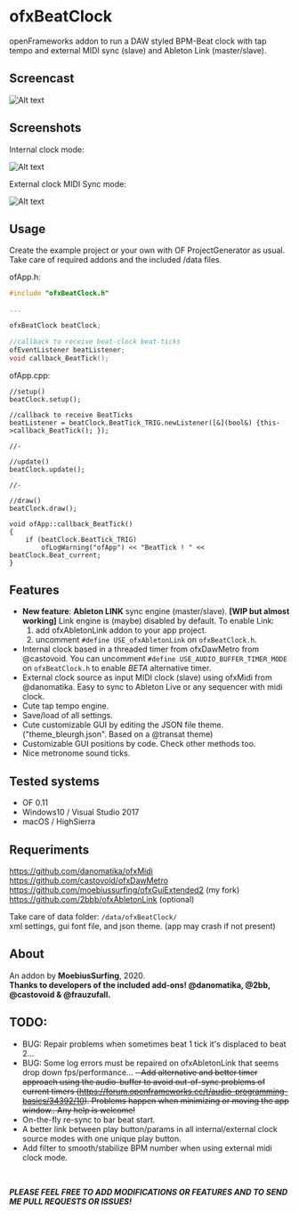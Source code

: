 # ofxBeatClock

openFrameworks addon to run a DAW styled BPM-Beat clock with tap tempo and external MIDI sync (slave) and Ableton Link (master/slave).


## Screencast
![Alt text](/ofxBeatClock.gif?raw=true "ofxBeatClock.gif")


## Screenshots

Internal clock mode:

![Alt text](/screenshot1.JPG?raw=true "screenshot1")

External clock MIDI Sync mode:

![Alt text](/screenshot2.JPG?raw=true "screenshot2")


## Usage

Create the example project or your own with OF ProjectGenerator as usual. Take care of required addons and the included /data files.

ofApp.h:

```c++
#include "ofxBeatClock.h"

...

ofxBeatClock beatClock;

//callback to receive beat-clock beat-ticks
ofEventListener beatListener;
void callback_BeatTick();
```

ofApp.cpp:

```
//setup()
beatClock.setup();

//callback to receive BeatTicks
beatListener = beatClock.BeatTick_TRIG.newListener([&](bool&) {this->callback_BeatTick(); });

//-

//update()
beatClock.update();

//-

//draw()
beatClock.draw();

void ofApp::callback_BeatTick()
{
	if (beatClock.BeatTick_TRIG)
		ofLogWarning("ofApp") << "BeatTick ! " << beatClock.Beat_current;
}
```


## Features

- **New feature**: **Ableton LINK** sync engine (master/slave). __[WIP but almost working]__
  Link engine is (maybe) disabled by default. To enable Link:
  1. add ofxAbletonLink addon to your app project. 
  2. uncomment `#define USE_ofxAbletonLink` on `ofxBeatClock.h`. 
- Internal clock based in a threaded timer from ofxDawMetro from @castovoid.
  You can uncomment `#define USE_AUDIO_BUFFER_TIMER_MODE` on `ofxBeatClock.h` to enable *BETA* alternative timer.
- External clock source as input MIDI clock (slave) using ofxMidi from @danomatika.
  Easy to sync to Ableton Live or any sequencer with midi clock.
- Cute tap tempo engine.
- Save/load of all settings.
- Cute customizable GUI by editing the JSON file theme. ("theme_bleurgh.json". Based on a @transat theme)
- Customizable GUI positions by code. Check other methods too.
- Nice metronome sound ticks.



## Tested systems

- OF 0.11
- Windows10 / Visual Studio 2017
- macOS / HighSierra



## Requeriments

https://github.com/danomatika/ofxMidi  
https://github.com/castovoid/ofxDawMetro  
https://github.com/moebiussurfing/ofxGuiExtended2 (my fork)
https://github.com/2bbb/ofxAbletonLink (optional)

Take care of data folder:
`/data/ofxBeatClock/`  
xml settings, gui font file, and json theme. (app may crash if not present)



## About

An addon by **MoebiusSurfing**, 2020.  
__Thanks to developers of the included add-ons! @danomatika, @2bb, @castovoid & @frauzufall.__



## TODO:

- BUG: Repair problems when sometimes beat 1 tick it's displaced to beat 2...
- BUG: Some log errors must be repaired on ofxAbletonLink that seems drop down fps/performance...
~~- Add alternative and better timer approach using the audio-buffer to avoid out-of-sync problems of current timers (https://forum.openframeworks.cc/t/audio-programming-basics/34392/10). Problems happen when minimizing or moving the app window.. Any help is welcome!~~
- On-the-fly re-sync to bar beat start.
- A better link between play button/params in all internal/external clock source modes with one unique play button.  
- Add filter to smooth/stabilize BPM number when using external midi clock mode.

<br/>


**_PLEASE FEEL FREE TO ADD MODIFICATIONS OR FEATURES AND TO SEND ME PULL REQUESTS OR ISSUES!_**
